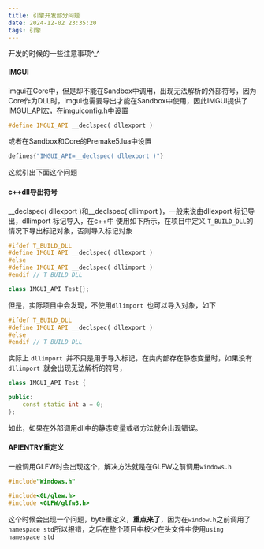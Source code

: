 ```yaml
---
title: 引擎开发部分问题
date: 2024-12-02 23:35:20
tags: 引擎
---
```

开发的时候的一些注意事项^_^

#### IMGUI

imgui在Core中，但是却不能在Sandbox中调用，出现无法解析的外部符号，因为Core作为DLL时，imgui也需要导出才能在Sandbox中使用，因此IMGUI提供了IMGUI_API宏，在imguiconfig.h中设置

```C++
#define IMGUI_API __declspec( dllexport )
```

或者在Sandbox和Core的Premake5.lua中设置

```lua
defines{"IMGUI_API=__declspec( dllexport )"}
```

这就引出下面这个问题

#### c++dll导出符号

__declspec( dllexport )和__declspec( dllimport )，一般来说由dllexport 标记导出，dllimport 标记导入，在c++中
使用如下所示，在项目中定义 `T_BUILD_DLL`的情况下导出标记对象，否则导入标记对象

```c++
#ifdef T_BUILD_DLL
#define IMGUI_API __declspec( dllexport )
#else
#define IMGUI_API __declspec( dllimport )
#endif // T_BUILD_DLL

class IMGUI_API Test{};
```

但是，实际项目中会发现，不使用`dllimport `也可以导入对象，如下

```c++
#ifdef T_BUILD_DLL
#define IMGUI_API __declspec( dllexport )
#else
#endif // T_BUILD_DLL
```

实际上 `dllimport `并不只是用于导入标记，在类内部存在静态变量时，如果没有`dllimport `就会出现无法解析的符号，

```c++
class IMGUI_API Test {

public:
    const static int a = 0;
};
```

如此，如果在外部调用dll中的静态变量或者方法就会出现错误。

#### APIENTRY重定义

一般调用GLFW时会出现这个，解决方法就是在GLFW之前调用`windows.h`

```c++
#include"Windows.h"

#include<GL/glew.h>
#include <GLFW/glfw3.h>
```

这个时候会出现一个问题，byte重定义，**重点来了**，因为在`window.h`之前调用了`namespace std`所以报错，之后在整个项目中极少在头文件中使用`using namespace std`
